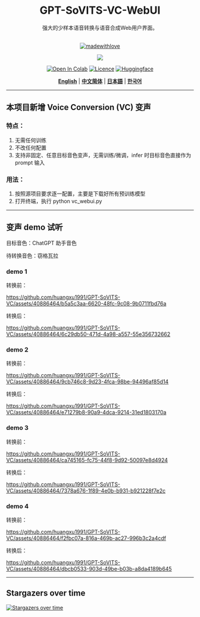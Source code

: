 <div align="center">

<h1>GPT-SoVITS-VC-WebUI</h1>
强大的少样本语音转换与语音合成Web用户界面。<br><br>

[![madewithlove](https://img.shields.io/badge/made_with-%E2%9D%A4-red?style=for-the-badge&labelColor=orange)](https://github.com/RVC-Boss/GPT-SoVITS)

<img src="https://counter.seku.su/cmoe?name=gptsovits&theme=r34" /><br>

[![Open In Colab](https://img.shields.io/badge/Colab-F9AB00?style=for-the-badge&logo=googlecolab&color=525252)](https://colab.research.google.com/github/RVC-Boss/GPT-SoVITS/blob/main/colab_webui.ipynb)
[![Licence](https://img.shields.io/badge/LICENSE-MIT-green.svg?style=for-the-badge)](https://github.com/RVC-Boss/GPT-SoVITS/blob/main/LICENSE)
[![Huggingface](https://img.shields.io/badge/🤗%20-Models%20Repo-yellow.svg?style=for-the-badge)](https://huggingface.co/lj1995/GPT-SoVITS/tree/main)

[**English**](../en/README.md) | [**中文简体**](./README.md) | [**日本語**](../ja/README.md) | [**한국어**](../ko/README.md)

</div>

---
## 本项目新增 Voice Conversion (VC) 变声
### 特点：
1. 无需任何训练
2. 不改任何配置
3. 支持非固定、任意目标音色变声，无需训练/微调，infer 时目标音色直接作为 prompt 输入
### 用法：
1. 按照源项目要求逐一配置，主要是下载好所有预训练模型
2. 打开终端，执行 python vc_webui.py
---
## 变声 demo 试听
目标音色：ChatGPT 助手音色

待转换音色：窃格瓦拉
### demo 1
转换前：


https://github.com/huangxu1991/GPT-SoVITS-VC/assets/40886464/b5a5c3aa-6620-48fc-9c08-9b0711fbd76a




转换后：

https://github.com/huangxu1991/GPT-SoVITS-VC/assets/40886464/6c29db50-471d-4a98-a557-55e356732662

### demo 2
转换前：


https://github.com/huangxu1991/GPT-SoVITS-VC/assets/40886464/9cb746c8-9d23-4fca-98be-94496af85d14


转换后：



https://github.com/huangxu1991/GPT-SoVITS-VC/assets/40886464/e71279b8-90a9-4dca-9214-31ed1803170a



### demo 3
转换前：


https://github.com/huangxu1991/GPT-SoVITS-VC/assets/40886464/ca745165-fc75-44f8-9d92-50097e8d4924



转换后：



https://github.com/huangxu1991/GPT-SoVITS-VC/assets/40886464/7378a676-1f89-4e0b-b931-b921228f7e2c



### demo 4
转换前：


https://github.com/huangxu1991/GPT-SoVITS-VC/assets/40886464/f2fbc07a-816a-469b-ac27-996b3c2a4cdf


转换后：


https://github.com/huangxu1991/GPT-SoVITS-VC/assets/40886464/dbcb0533-903d-49be-b03b-a8da4189b645



---

## Stargazers over time
[![Stargazers over time](https://starchart.cc/huangxu1991/GPT-SoVITS-VC.svg?variant=adaptive)](https://starchart.cc/huangxu1991/GPT-SoVITS-VC)
